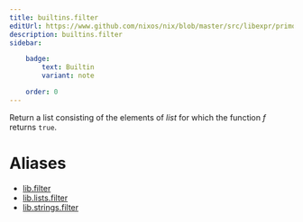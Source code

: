 ```yaml
---
title: builtins.filter
editUrl: https://www.github.com/nixos/nix/blob/master/src/libexpr/primops.cc
description: builtins.filter
sidebar:

    badge:
        text: Builtin
        variant: note

    order: 0
---
```


Return a list consisting of the elements of *list* for which the
function *f* returns `true`.


# Aliases

- [lib.filter](reference/lib/lib-filter)
- [lib.lists.filter](reference/lib/lists/lib-lists-filter)
- [lib.strings.filter](reference/lib/strings/lib-strings-filter)


